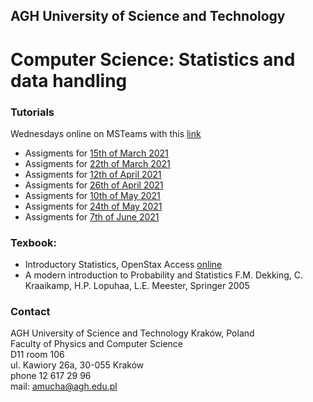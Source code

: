 ## AGH University of Science and Technology
# Computer Science: Statistics and data handling

### Tutorials
Wednesdays online on MSTeams with this [link](https://teams.microsoft.com/l/team/19%3a64495665b1504ac1872ec4277483834a%40thread.tacv2/conversations?groupId=c6095894-e8d9-49bd-b4f3-e1a955036a46&tenantId=80b1033f-21e0-4a82-bbc0-f05fdccd3bc8) 

- Assigments for [15th of March 2021](/FILES/Tutorial_1.pdf) 
- Assigments for [22th of March 2021](/FILES/Tutorial_2.pdf) 
- Assigments for [12th of April 2021](/FILES/Tutorial_3.pdf)
- Assigments for [26th of April 2021](/FILES/Tutorial_4.pdf)
- Assigments for [10th of May 2021](/FILES/Tutorial_5.pdf)
- Assigments for [24th of May 2021](/FILES/Tutorial_6.pdf) 
- Assigments for [7th of June 2021](/FILES/Tutorial_6.pdf) 

### Texbook: 
- Introductory Statistics, OpenStax Access [online](https://openstax.org/details/introductory-statistics)
- A modern introduction to Probability and Statistics F.M. Dekking, C. Kraaikamp, H.P. Lopuhaa, L.E. Meester, Springer 2005

### Contact
AGH University of Science and Technology Kraków, Poland <br>
Faculty of Physics and Computer Science <br>
D11 room 106 <br>
ul. Kawiory 26a, 30-055 Kraków <br>
phone 12 617 29 96 <br>
mail: amucha@agh.edu.pl

